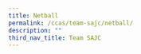 ```yaml
---
title: Netball
permalink: /ccas/team-sajc/netball/
description: ""
third_nav_title: Team SAJC
---
```

